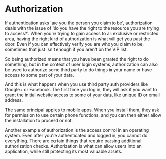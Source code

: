 # Authorization

If authentication asks 'are you the person you claim to be', authorization deals with the issue of 'do you have the right to the resource you are trying to access?'. When you're trying to gain access to an exclusive or restricted area, having the right kind of authorization is what will get you past the door. Even if you can effectively verify you are who you claim to be, sometimes that just isn't enough if you aren't on the VIP list.

So being authorized means that you have been granted the right to do something, but in the context of user login systems, authorization can also be used to authorize some third party to do things in your name or have access to some part of your data.

And this is what happens when you use third party auth providers like Google+ or Facebook. The first time you log in, they will ask if you want to grant the initial website access to some of your data, like unique ID or email address.

The same principal applies to mobile apps. When you install them, they ask for permission to use certain phone functions, and you can then either allow the installation to proceed or not.

Another example of authorization is the access control in an operating system. Even after you're authenticated and logged in, you cannot do everything. There are certain things that require passing additional authorization checks. Authorization is what can allow users into an application, while still protecting its most valuable assets.
